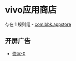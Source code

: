 # vivo应用商店

存在 1 规则组 - [com.bbk.appstore](/src/apps/com.bbk.appstore.ts)

## 开屏广告

- [快照-0](https://i.gkd.li/import/12847395)
